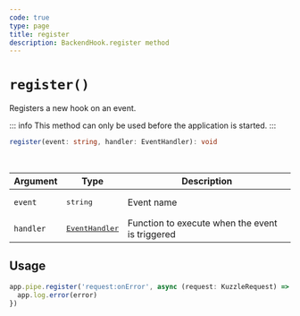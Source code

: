 ```yaml
---
code: true
type: page
title: register
description: BackendHook.register method
---
```


# `register()`

<SinceBadge version="2.8.0" />
<CustomBadge type="error" text="Experimental: non-backward compatible changes or removal may occur in any future release."/>

Registers a new hook on an event.

::: info
This method can only be used before the application is started.
:::

```ts
register(event: string, handler: EventHandler): void
```

<br/>

| Argument | Type                  | Description                   |
|----------|-----------------------|-------------------------------|
| `event` | <pre>string</pre> | Event name |
| `handler` | <pre>[EventHandler](/core/2/framework/types/event-handler)</pre> | Function to execute when the event is triggered |

## Usage

```js
app.pipe.register('request:onError', async (request: KuzzleRequest) => {
  app.log.error(error)
})
```
